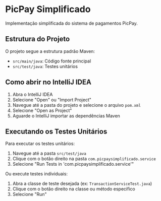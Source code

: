 # PicPay Simplificado

Implementação simplificada do sistema de pagamentos PicPay.

## Estrutura do Projeto

O projeto segue a estrutura padrão Maven:
- `src/main/java`: Código fonte principal
- `src/test/java`: Testes unitários

## Como abrir no IntelliJ IDEA

1. Abra o IntelliJ IDEA
2. Selecione "Open" ou "Import Project"
3. Navegue até a pasta do projeto e selecione o arquivo `pom.xml`
4. Selecione "Open as Project"
5. Aguarde o IntelliJ importar as dependências Maven

## Executando os Testes Unitários

Para executar os testes unitários:

1. Navegue até a pasta `src/test/java`
2. Clique com o botão direito na pasta `com.picpaysimplificado.service`
3. Selecione "Run Tests in 'com.picpaysimplificado.service'"

Ou execute testes individuais:

1. Abra a classe de teste desejada (ex: `TransactionServiceTest.java`)
2. Clique com o botão direito na classe ou método específico
3. Selecione "Run"